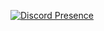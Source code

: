 [![Discord Presence](https://lanyard-profile-readme.vercel.app/api/235148962103951360?hideDiscrim=true)](https://discord.com/users/235148962103951360)
